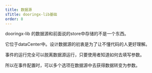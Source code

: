 ```yaml
---
title: 数据源
sTitle: dooringx-lib基础
order: 8
---
```


dooringx-lib 的数据源和前面说的store中存储的不是一个东西。

它位于dataCenter中。设计数据源的初衷是为了让不懂代码的人更好理解。

事件的运行完全可以脱离数据源运行，只要使用者知道如何去填写参数。

所以在事件配置时，可以多个选项在数据源中去获得数据转变为参数。